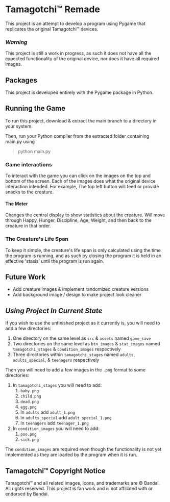 # Tamagotchi™ Remade
This project is an attempt to develop a program using Pygame that replicates the original Tamagotchi™ devices.

### _**Warning**_
This project is still a work in progress, as such it does not have all the expected functionality of the original device, nor does it have all required images.

## Packages
This project is developed entirely with the Pygame package in Python.

## Running the Game
To run this project, download & extract the main branch to a directory in your system.

Then, run your Python compiler from the extracted folder containing main.py using
>python main.py

### Game interactions
To interact with the game you can click on the images on the top and bottom of the screen.
Each of the images does what the original device interaction intended. For example, The top left button will feed or provide snacks to the creature.

#### The Meter
Changes the central display to show statistics about the creature. Will move through Happy, Hunger, Discipline, Age, Weight, and then back to the creature in that order.

### The Creature's Life Span
To keep it simple, the creature's life span is only calculated using the time the program is running, and as such by closing the program it is held in an effective 'stasis' until the program is run again.

## Future Work
- Add creature images & implement randomized creature versions
- Add background image / design to make project look cleaner

## _Using Project In Current State_
If you wish to use the unfinished project as it currently is, you will need to add a few directories:
1. One directory on the same level as `src` & `assets` named `game_save`
2. Two directories on the same level as `btn_images` & `stat_images` named `tamagotchi_stages` & `condition_images` respectively
3. Three directories within `tamagotchi_stages` named `adults`, `adults_special`, & `teenagers` respectively

Then you will need to add a few images in the `.png` format to some directories:
1. In `tamagotchi_stages` you will need to add:
    1. `baby.png`
    2. `child.png`
    3. `dead.png`
    4. `egg.png`
    5. In `adults` add `adult_1.png`
    6. In `adults_special` add `adult_special_1.png`
    7. In `teenagers` add `teenager_1.png`
2. In `condition_images` you will need to add:
    1. `poo.png`
    2. `sick.png`

The `condition_images` are required even though the functionality is not yet implemented as they are loaded by the program when it is run.

## Tamagotchi™ Copyright Notice
Tamagotchi™ and all related images, icons, and trademarks are © Bandai. 
All rights reserved. This project is fan work and is not affiliated with or endorsed by Bandai.
